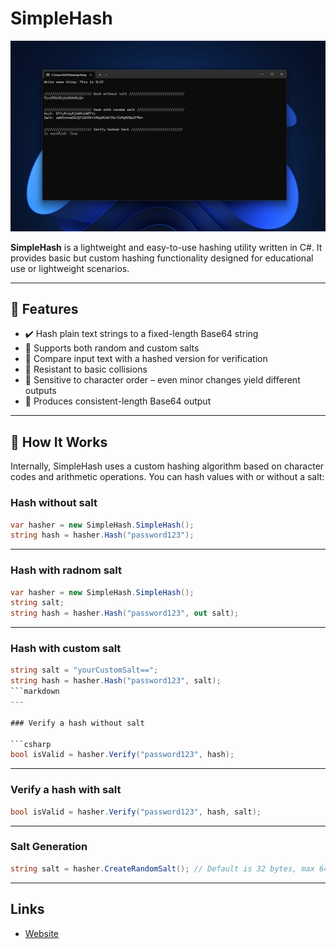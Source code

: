 # SimpleHash

![SimpleHash Banner](hero.png)

**SimpleHash** is a lightweight and easy-to-use hashing utility written in C#. It provides basic but custom hashing functionality designed for educational use or lightweight scenarios.

---

## 🔐 Features

- ✔️ Hash plain text strings to a fixed-length Base64 string  
- 🔀 Supports both random and custom salts  
- 🔁 Compare input text with a hashed version for verification  
- 🚫 Resistant to basic collisions  
- 🧠 Sensitive to character order – even minor changes yield different outputs  
- 📏 Produces consistent-length Base64 output

---

## 🚀 How It Works

Internally, SimpleHash uses a custom hashing algorithm based on character codes and arithmetic operations. You can hash values with or without a salt:

### Hash without salt

```csharp
var hasher = new SimpleHash.SimpleHash();
string hash = hasher.Hash("password123");
```
---

### Hash with radnom salt

```csharp
var hasher = new SimpleHash.SimpleHash();
string salt;
string hash = hasher.Hash("password123", out salt);
```
---

### Hash with custom salt

```csharp
string salt = "yourCustomSalt==";
string hash = hasher.Hash("password123", salt);
```markdown
---

### Verify a hash without salt

```csharp
bool isValid = hasher.Verify("password123", hash);
```
---

### Verify a hash with salt

```csharp
bool isValid = hasher.Verify("password123", hash, salt);
```
---

### Salt Generation

```csharp
string salt = hasher.CreateRandomSalt(); // Default is 32 bytes, max 64
```
---


## Links

- [Website](https://slvz.dev)





